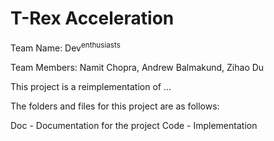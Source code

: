 # T-Rex Acceleration

Team Name: Dev<sup>enthusiasts</sup>

Team Members: Namit Chopra, Andrew Balmakund, Zihao Du


This project is a reimplementation of ...

The folders and files for this project are as follows:

Doc - Documentation for the project
Code - Implementation
